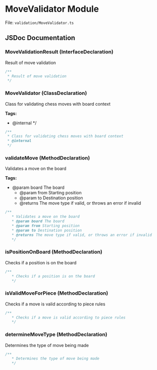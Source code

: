 # MoveValidator Module

File: `validation/MoveValidator.ts`

## JSDoc Documentation

### MoveValidationResult (InterfaceDeclaration)

Result of move validation

```typescript
/**
 * Result of move validation
 */
```

### MoveValidator (ClassDeclaration)

Class for validating chess moves with board context

**Tags:**

- @internal */

```typescript
/**
 * Class for validating chess moves with board context
 * @internal
 */
```

### validateMove (MethodDeclaration)

Validates a move on the board

**Tags:**

- @param board The board
   * @param from Starting position
   * @param to Destination position
   * @returns The move type if valid, or throws an error if invalid

```typescript
/**
   * Validates a move on the board
   * @param board The board
   * @param from Starting position
   * @param to Destination position
   * @returns The move type if valid, or throws an error if invalid
   */
```

### isPositionOnBoard (MethodDeclaration)

Checks if a position is on the board

```typescript
/**
   * Checks if a position is on the board
   */
```

### isValidMoveForPiece (MethodDeclaration)

Checks if a move is valid according to piece rules

```typescript
/**
   * Checks if a move is valid according to piece rules
   */
```

### determineMoveType (MethodDeclaration)

Determines the type of move being made

```typescript
/**
   * Determines the type of move being made
   */
```

